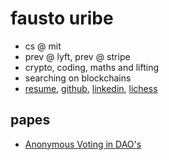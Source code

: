 # fausto uribe
- cs @ mit
- prev @ lyft, prev @ stripe
- crypto, coding, maths and lifting
- searching on blockchains
- [resume](/FaustoUribeResume2022.pdf), [github](http://github.com/rxw), [linkedin](http://linkedin.com/in/fausto-uribe), [lichess](https://lichess.org/@/faustilini)

## papes
- [Anonymous Voting in DAO's](/Anonymous_Voting_in_DAOs.pdf)
